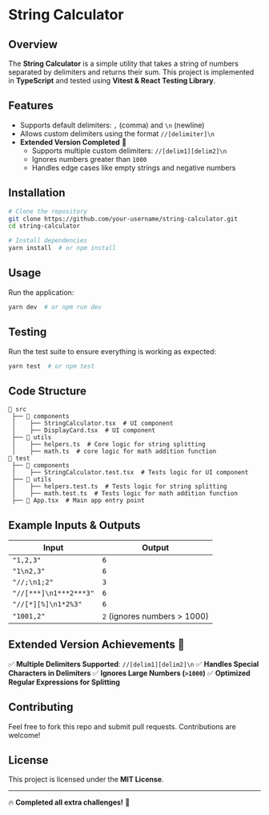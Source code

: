 # String Calculator

## Overview

The **String Calculator** is a simple utility that takes a string of numbers separated by delimiters and returns their sum. This project is implemented in **TypeScript** and tested using **Vitest & React Testing Library**.

## Features

- Supports default delimiters: `,` (comma) and `\n` (newline)
- Allows custom delimiters using the format `//[delimiter]\n`
- **Extended Version Completed** 🚀
  - Supports multiple custom delimiters: `//[delim1][delim2]\n`
  - Ignores numbers greater than `1000`
  - Handles edge cases like empty strings and negative numbers

## Installation

```sh
# Clone the repository
git clone https://github.com/your-username/string-calculator.git
cd string-calculator

# Install dependencies
yarn install  # or npm install
```

## Usage

Run the application:

```sh
yarn dev  # or npm run dev
```

## Testing

Run the test suite to ensure everything is working as expected:

```sh
yarn test  # or npm test
```

## Code Structure

```
📂 src
 ├── 📂 components
 │    ├── StringCalculator.tsx  # UI component
 │    ├── DisplayCard.tsx  # UI component
 ├── 📂 utils
 │    ├── helpers.ts  # Core logic for string splitting
 │    ├── math.ts  # core logic for math addition function
📂 test
 ├── 📂 components
 │    ├── StringCalculator.test.tsx  # Tests logic for UI component
 ├── 📂 utils
 │    ├── helpers.test.ts  # Tests logic for string splitting
 │    ├── math.test.ts  # Tests logic for math addition function
 ├── 📄 App.tsx  # Main app entry point
```

## Example Inputs & Outputs

| Input                  | Output                       |
| ---------------------- | ---------------------------- |
| `"1,2,3"`              | `6`                          |
| `"1\n2,3"`             | `6`                          |
| `"//;\n1;2"`           | `3`                          |
| `"//[***]\n1***2***3"` | `6`                          |
| `"//[*][%]\n1*2%3"`    | `6`                          |
| `"1001,2"`             | `2` (ignores numbers > 1000) |

## Extended Version Achievements 🎯

✅ **Multiple Delimiters Supported**: `//[delim1][delim2]\n`
✅ **Handles Special Characters in Delimiters**
✅ **Ignores Large Numbers (`>1000`)**
✅ **Optimized Regular Expressions for Splitting**

## Contributing

Feel free to fork this repo and submit pull requests. Contributions are welcome!

## License

This project is licensed under the **MIT License**.

---

🔥 **Completed all extra challenges!** 🚀
